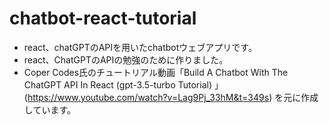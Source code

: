 # chatbot-react-tutorial
* react、chatGPTのAPIを用いたchatbotウェブアプリです。
* react、ChatGPTのAPIの勉強のために作りました。
* Coper Codes氏のチュートリアル動画「Build A Chatbot With The ChatGPT API In React (gpt-3.5-turbo Tutorial)
」(https://www.youtube.com/watch?v=Lag9Pj_33hM&t=349s) を元に作成しています。
